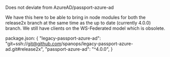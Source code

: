 Does not deviate from AzureAD/passport-azure-ad

We have this here to be able to bring in node modules for both the release2x branch at the same time as the up to date (currently 4.0.0) branch.  We still have clients on the WS-Federated model which is obsolete.

package.json: {
    "legacy-passport-azure-ad": "git+ssh://git@github.com/spanops/legacy-passport-azure-ad.git#release2x",
    "passport-azure-ad": "^4.0.0",
}
